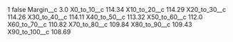 <?xml version="1.0" encoding="UTF-8"?>
<CustomMetadata xmlns="http://soap.sforce.com/2006/04/metadata" xmlns:xsi="http://www.w3.org/2001/XMLSchema-instance" xmlns:xsd="http://www.w3.org/2001/XMLSchema">
    <label>1</label>
    <protected>false</protected>
    <values>
        <field>Margin__c</field>
        <value xsi:type="xsd:double">3.0</value>
    </values>
    <values>
        <field>X0_to_10__c</field>
        <value xsi:type="xsd:double">114.34</value>
    </values>
    <values>
        <field>X10_to_20__c</field>
        <value xsi:type="xsd:double">114.29</value>
    </values>
    <values>
        <field>X20_to_30__c</field>
        <value xsi:type="xsd:double">114.26</value>
    </values>
    <values>
        <field>X30_to_40__c</field>
        <value xsi:type="xsd:double">114.11</value>
    </values>
    <values>
        <field>X40_to_50__c</field>
        <value xsi:type="xsd:double">113.32</value>
    </values>
    <values>
        <field>X50_to_60__c</field>
        <value xsi:type="xsd:double">112.0</value>
    </values>
    <values>
        <field>X60_to_70__c</field>
        <value xsi:type="xsd:double">110.82</value>
    </values>
    <values>
        <field>X70_to_80__c</field>
        <value xsi:type="xsd:double">109.84</value>
    </values>
    <values>
        <field>X80_to_90__c</field>
        <value xsi:type="xsd:double">109.43</value>
    </values>
    <values>
        <field>X90_to_100__c</field>
        <value xsi:type="xsd:double">108.69</value>
    </values>
</CustomMetadata>
